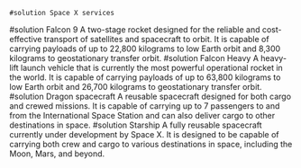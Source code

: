     #solution Space X services
  #solution Falcon 9
  A two-stage rocket designed for the reliable and cost-effective transport of satellites and spacecraft to orbit. It is capable of carrying payloads of up to 22,800 kilograms to low Earth orbit and 8,300 kilograms to geostationary transfer orbit.
  #solution Falcon Heavy
  A heavy-lift launch vehicle that is currently the most powerful operational rocket in the world. It is capable of carrying payloads of up to 63,800 kilograms to low Earth orbit and 26,700 kilograms to geostationary transfer orbit.
  #solution Dragon spacecraft
  A reusable spacecraft designed for both cargo and crewed missions. It is capable of carrying up to 7 passengers to and from the International Space Station and can also deliver cargo to other destinations in space.
  #solution Starship
  A fully reusable spacecraft currently under development by Space X. It is designed to be capable of carrying both crew and cargo to various destinations in space, including the Moon, Mars, and beyond.



